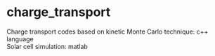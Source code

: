 # charge_transport
Charge transport codes based on kinetic Monte Carlo technique: c++ language \
Solar cell simulation: matlab
